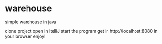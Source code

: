 # warehouse
simple warehouse in java

clone project
open in ItelliJ
start the program
get in http://localhost:8080 in your browser
enjoy!
